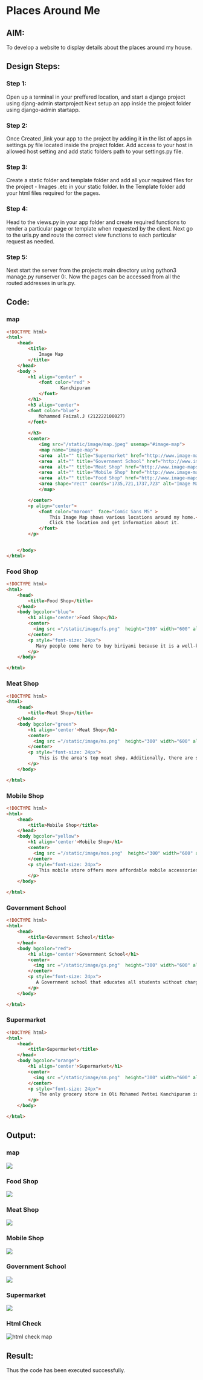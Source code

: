 # Places Around Me
## AIM:
To develop a website to display details about the places around my house.

## Design Steps:

### Step 1:
Open up a terminal in your preffered location, and start a django project using djang-admin startproject Next setup an app inside the project folder using django-admin startapp.

### Step 2:
Once Created ,link your app to the project by adding it in the list of apps in settings.py file located inside the project folder. Add access to your host in allowed host setting and add static folders path to your settings.py file.

### Step 3:
Create a static folder and template folder and add all your required files for the project - Images .etc in your static folder. In the Template folder add your html files required for the pages.

### Step 4:
Head to the views.py in your app folder and create required functions to render a particular page or template when requested by the client. Next go to the urls.py and route the correct view functions to each particular request as needed.

### Step 5:
Next start the server from the projects main directory using python3 manage.py runserver 0:. Now the pages can be accessed from all the routed addresses in urls.py.

## Code:
### map
```html
<!DOCTYPE html>
<html>
    <head>
        <title>
            Image Map
        </title>
    </head>
    <body >
        <h1 align="center" >
            <font color="red" >
                    Kanchipuram 
            </font>   
        </h1>
        <h3 align="center">
        <font color="blue">
            Mohammed Faizal.J (212222100027)
        </font>
            
        </h3>
        <center>
            <img src="/static/image/map.jpeg" usemap="#image-map">
            <map name="image-map">
            <area  alt="" title="Supermarket" href="http://www.image-maps.com/" shape="rect" coords="1064,580,1153,667" style="outline:none;" target="_self"     />
            <area  alt="" title="Government School" href="http://www.image-maps.com/" shape="rect" coords="772,304,864,393" style="outline:none;" target="_self"     />
            <area  alt="" title="Meat Shop" href="http://www.image-maps.com/" shape="rect" coords="580,189,648,258" style="outline:none;" target="_self"     />
            <area  alt="" title="Mobile Shop" href="http://www.image-maps.com/" shape="rect" coords="807,515,875,584" style="outline:none;" target="_self"     />
            <area  alt="" title="Food Shop" href="http://www.image-maps.com/" shape="rect" coords="963,645,1040,714" style="outline:none;" target="_self"     />
            <area shape="rect" coords="1735,721,1737,723" alt="Image Map" style="outline:none;" title="Image Map" href="https://www.image-maps.com/" />
            </map>

        </center>
        <p align="center">
            <font color="maroon"  face="Comic Sans MS" >
                This Image Map shows various locations around my home.<br>
                Click the location and get information about it.
            </font>
        </p>


    </body>
</html>
```
### Food Shop
```html
<!DOCTYPE html>
<html>
    <head>
        <title>Food Shop</title>
    </head>
    <body bgcolor="blue">
        <h1 align='center'>Food Shop</h1>
        <center>
          <img src ="/static/image/fs.png"  height="300" width="600" align="center" >
        </center>
        <p style="font-size: 24px">
           Many people come here to buy biriyani because it is a well-known biriyani shop. Some YouTubers visit and try this biriyani, then they upload the video to their channels.
        </p>
    </body>

</html>
```
### Meat Shop
```html
<!DOCTYPE html>
<html>
    <head>
        <title>Meat Shop</title>
    </head>
    <body bgcolor="green">
        <h1 align='center'>Meat Shop</h1>
        <center>
          <img src ="/static/image/ms.png"  height="300" width="600" align="center" >
        </center>
        <p style="font-size: 24px">
            This is the area's top meat shop. Additionally, there are several offers and you may buy high-quality meat for a reasonable price.
        </p>
    </body>

</html>
```
### Mobile Shop
```html
<!DOCTYPE html>
<html>
    <head>
        <title>Mobile Shop</title>
    </head>
    <body bgcolor="yellow">
        <h1 align='center'>Mobile Shop</h1>
        <center>
          <img src ="/static/image/mos.png"  height="300" width="600" align="center" >
        </center>
        <p style="font-size: 24px">
            This mobile store offers more affordable mobile accessories. Additionally, they fix every smartphone model.
        </p>
    </body>

</html>
```
### Government School
```html
<!DOCTYPE html>
<html>
    <head>
        <title>Government School</title>
    </head>
    <body bgcolor="red">
        <h1 align='center'>Government School</h1>
        <center>
          <img src ="/static/image/gs.png"  height="300" width="600" align="center" >
        </center>
        <p style="font-size: 24px">
           A Government school that educates all students without charge. Such schools are funded in whole or in part by taxation. State-funded schools exist in virtually every country of the world, though there are significant variations in their structure and educational programmes.
        </p>
    </body>

</html>
```
### Supermarket
```html
<!DOCTYPE html>
<html>
    <head>
        <title>Supermarket</title>
    </head>
    <body bgcolor="orange">
        <h1 align='center'>Supermarket</h1>
        <center>
          <img src ="/static/image/sm.png"  height="300" width="600" align="center" >
        </center>
        <p style="font-size: 24px">
            The only grocery store in Oli Mohamed Pettei Kanchipuram is this one. Every product is reasonably priced and available in this supermarket.
        </p>
    </body>

</html>
```

## Output:

### map
![](./mapop.png)

### Food Shop
![](./fsop.png)

### Meat Shop
![](./msop.png)

### Mobile Shop
![](./mosop.png)

### Government School
![](./gsop.png)

### Supermarket
![](./smop.png)

### Html Check
![html check map](https://github.com/MohammedFaizal05/places-around-me/assets/120553195/b7bb5f4d-5973-4e66-ad88-4cb231d7cc0a)

## Result:
Thus the code has been executed successfully.
